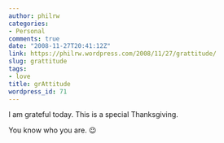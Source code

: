 ```yaml
---
author: philrw
categories:
- Personal
comments: true
date: "2008-11-27T20:41:12Z"
link: https://philrw.wordpress.com/2008/11/27/grattitude/
slug: grattitude
tags:
- love
title: grAttitude
wordpress_id: 71
---
```


I am grateful today. This is a special Thanksgiving.

You know who you are. :wink:
